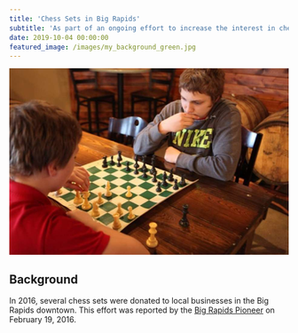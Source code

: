 ```yaml
---
title: 'Chess Sets in Big Rapids'
subtitle: 'As part of an ongoing effort to increase the interest in chess in Big Rapids, free chess sets have been placed in several local businesses for people to use.'
date: 2019-10-04 00:00:00
featured_image: /images/my_background_green.jpg
---
```


![](/images/resources/initiative.jpg)

## Background

In 2016, several chess sets were donated to local businesses in the Big Rapids downtown. This effort was reported by the [Big Rapids Pioneer](https://www.bigrapidsnews.com/local-news/article/Initiative-distributes-chess-sets-across-Big-14137386.php) on February 19, 2016. 

